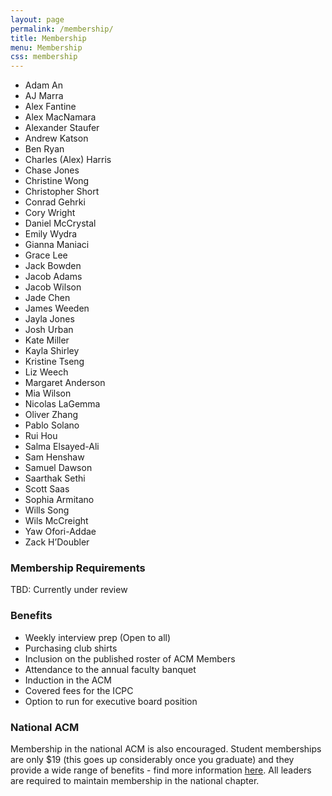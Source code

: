 ```yaml
---
layout: page
permalink: /membership/
title: Membership
menu: Membership
css: membership
---
```

<div class="members" markdown="1">

* Adam An
* AJ Marra
* Alex Fantine
* Alex MacNamara
* Alexander Staufer
* Andrew Katson
* Ben Ryan
* Charles (Alex) Harris
* Chase Jones
* Christine Wong
* Christopher Short
* Conrad Gehrki
* Cory Wright
* Daniel McCrystal
* Emily Wydra
* Gianna Maniaci
* Grace Lee
* Jack Bowden
* Jacob Adams
* Jacob Wilson
* Jade Chen
* James Weeden
* Jayla Jones
* Josh Urban
* Kate Miller
* Kayla Shirley
* Kristine Tseng
* Liz Weech
* Margaret Anderson
* Mia Wilson
* Nicolas LaGemma
* Oliver Zhang
* Pablo Solano
* Rui Hou
* Salma Elsayed-Ali
* Sam Henshaw
* Samuel Dawson
* Saarthak Sethi
* Scott Saas
* Sophia Armitano
* Wills Song
* Wils McCreight
* Yaw Ofori-Addae
* Zack H’Doubler

</div>

### Membership Requirements
TBD: Currently under review

### Benefits
* Weekly interview prep (Open to all)
* Purchasing club shirts
* Inclusion on the published roster of ACM Members
* Attendance to the annual faculty banquet
* Induction in the ACM
* Covered fees for the ICPC
* Option to run for executive board position

### National ACM
Membership in the national ACM is also encouraged.
Student memberships are only $19 (this goes up considerably once you graduate)
and they provide a wide range of benefits - find more information
<a href="https://www.acm.org/membership/membership-benefits">here</a>.
All leaders are required to maintain membership in the national chapter.
